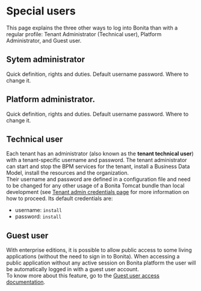 # Special users

This page explains the three other ways to log into Bonita than with a regular profile: Tenant Administrator (Technical user), Platform Administrator, and Guest user.

## Sytem administrator
Quick definition, rights and duties.
Default username password. Where to change it.

## Platform administrator. 
Quick definition, rights and duties. 
Default username password. Where to change it.

## Technical user
Each tenant has an administrator (also known as the **tenant technical user**) with a tenant-specific username and password. The tenant administrator can start and stop the BPM services for the tenant, install a Business Data Model, install the resources and the organization.  
Their username and password are defined in a configuration file and need to be changed for any other usage of a Bonita Tomcat bundle than local development (see
[Tenant admin credentials page](tenant_admin_credentials.md) for more information on how to proceed.
Its default credentials are:
* username: `install`
* password: `install`

## Guest user
With enterprise editions, it is possible to allow public access to some living applications (without the need to sign in to Bonita).
When accessing a public application without any active session on Bonita platform the user will be automatically logged in with a guest user account.  
To know more about this feature, go to the [Guest user access documentation](guest-user.md).
